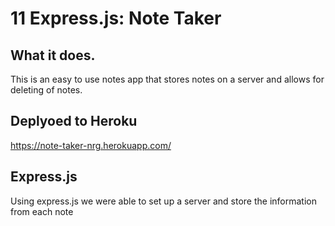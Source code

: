# 11 Express.js: Note Taker

## What it does.
This is an easy to use notes app that stores notes on a server and allows for deleting of notes. 

## Deplyoed to Heroku

https://note-taker-nrg.herokuapp.com/

## Express.js
Using express.js we were able to set up a server and store the information from each note

